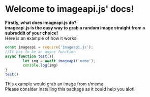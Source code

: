 Welcome to imageapi.js' docs!
===========

**Firstly, what does imageapi.js do?** <br>
**imageapi.js is the easy way to grab a random image straight from a subreddit of your choice!**
<br>
Here is an example of how it works!
<br>
```js
const imageapi = require('imageapi.js');
//It has to be an async function
async function test(){
        let img = await imageapi('meme');
        console.log(img)
}
test()
```
This example would grab an image from r/meme <br>
Please consider installing this package as it could help you alot!